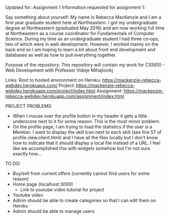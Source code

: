 Updated for: Assignment 1
Information requested for assignment 1:

Say something about yourself:
My name is Rebecca MacKenzie and I am a first year graduate student here at Northeastern. I got my undergraduate degree at Northeastern (graduated May 2016) and am now working full time at Northeastern as a course coordinator for Fundamentals of Computer Science. During my time as an undergraduate student I had three co-ops, two of which were in web development. However, I worked mainly on the back end so I am hoping to learn a bit about front end development and databases as well as how to pull everything together.

Purpose of the repository:
This repository will contain my work for CS5610 - Web Development with Professor Vidoje Mihajlovikj

Links:
Root to hosted environment on Heroku: https://mackenzie-rebecca-webdev.herokuapp.com/
Project: https://mackenzie-rebecca-webdev.herokuapp.com/project/index.html
Assignment: https://mackenzie-rebecca-webdev.herokuapp.com/assignment/index.html

PROJECT PROBLEMS:
- When I mouse over the profile button in my header it gets a little underscore next to it for some reason. This is the most minor problem.
- On the profile page, I am trying to load the statistics if the user is a Member. I want to display the skill icon next to each skill (see line 57 of profile.view.client.html) and I have all the files locally but I don't know how to indicate that it should display a local file instead of a URL. I feel like we accomplished this with widgets somehow but I'm not sure exactly how...

TO DO:
- Buy/sell from current offers (currently cannot find users for some reason)
- Home page (localhost:3000)
  - Link to youtube video tutorial for project
- Youtube video
- Admin should be able to create categories so that I can edit them on Heroku
- Admin should be able to manage users